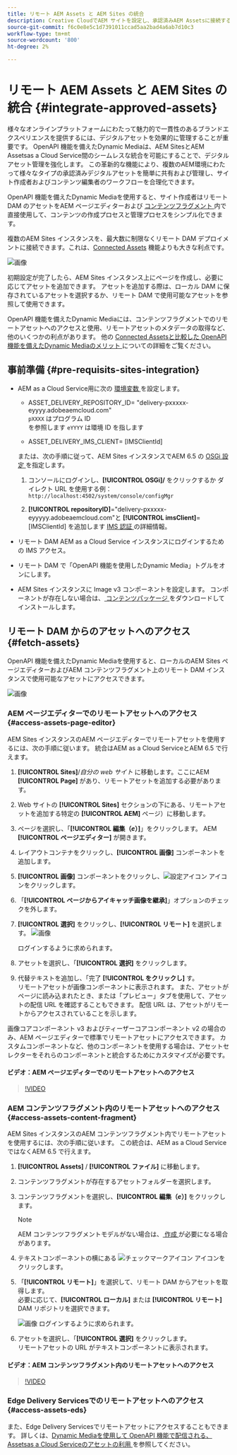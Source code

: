 ```yaml
---
title: リモート AEM Assets と AEM Sites の統合
description: Creative CloudでAEM サイトを設定し、承認済みAEM Assetsに接続する方法を説明します。
source-git-commit: f6c0e8e5c1d7391011ccad5aa2bad4a6ab7d10c3
workflow-type: tm+mt
source-wordcount: '800'
ht-degree: 2%

---
```



# リモート AEM Assets と AEM Sites の統合  {#integrate-approved-assets}

様々なオンラインプラットフォームにわたって魅力的で一貫性のあるブランドエクスペリエンスを提供するには、デジタルアセットを効果的に管理することが重要です。 OpenAPI 機能を備えたDynamic Mediaは、AEM SitesとAEM Assetsas a Cloud Service間のシームレスな統合を可能にすることで、デジタルアセット管理を強化します。 この革新的な機能により、複数のAEM環境にわたって様々なタイプの承認済みデジタルアセットを簡単に共有および管理し、サイト作成者およびコンテンツ編集者のワークフローを合理化できます。

OpenAPI 機能を備えたDynamic Mediaを使用すると、サイト作成者はリモート DAM のアセットをAEM ページエディターおよび [ コンテンツフラグメント ](https://experienceleague.adobe.com/docs/experience-manager-65/content/assets/content-fragments/content-fragments.html?lang=ja) 内で直接使用して、コンテンツの作成プロセスと管理プロセスをシンプル化できます。

複数のAEM Sites インスタンスを、最大数に制限なくリモート DAM デプロイメントに接続できます。これは、[Connected Assets](use-assets-across-connected-assets-instances.md) 機能よりも大きな利点です。

![画像](/help/assets/assets/connected-assets-rdam.png)

初期設定が完了したら、AEM Sites インスタンス上にページを作成し、必要に応じてアセットを追加できます。 アセットを追加する際は、ローカル DAM に保存されているアセットを選択するか、リモート DAM で使用可能なアセットを参照して使用できます。

OpenAPI 機能を備えたDynamic Mediaには、コンテンツフラグメントでのリモートアセットへのアクセスと使用、リモートアセットのメタデータの取得など、他のいくつかの利点があります。 他の [Connected Assetsと比較した OpenAPI 機能を備えたDynamic Mediaのメリット ](/help/assets/dynamic-media-open-apis-faqs.md) についての詳細をご覧ください。

## 事前準備 {#pre-requisits-sites-integration}

* AEM as a Cloud Service用に次の [ 環境変数 ](/help/implementing/cloud-manager/environment-variables.md#add-variables) を設定します。

   * ASSET_DELIVERY_REPOSITORY_ID= &quot;delivery-pxxxxx-eyyyy.adobeaemcloud.com&quot; <br>
     `pXXXX` はプログラム ID <br> を参照します
     `eYYYY` は環境 ID を指します

   * ASSET_DELIVERY_IMS_CLIENT= [IMSClientId]

  または、次の手順に従って、AEM Sites インスタンスでAEM 6.5 の [OSGi 設定 ](https://experienceleague.adobe.com/docs/experience-manager-65/content/implementing/deploying/configuring/configuring-osgi.html) を指定します。

   1. コンソールにログインし、**[!UICONTROL OSGi]/** をクリックするか
ダイレクト URL を使用する例：`http://localhost:4502/system/console/configMgr`

   1. **[!UICONTROL repositoryID]**=&quot;delivery-pxxxxx-eyyyyy.adobeaemcloud.com&quot;と **[!UICONTROL imsClient]**= [IMSClientId] を追加します
[IMS 認証 ](https://experienceleague.adobe.com/docs/experience-manager-65/content/security/ims-config-and-admin-console.html) の詳細情報。

* リモート DAM AEM as a Cloud Service インスタンスにログインするための IMS アクセス。

* リモート DAM で「OpenAPI 機能を使用したDynamic Media」トグルをオンにします。

* AEM Sites インスタンスに Image v3 コンポーネントを設定します。 コンポーネントが存在しない場合は、[ コンテンツパッケージ ](https://github.com/adobe/aem-core-wcm-components/releases/tag/core.wcm.components.reactor-2.23.0) をダウンロードしてインストールします。

## リモート DAM からのアセットへのアクセス {#fetch-assets}

OpenAPI 機能を備えたDynamic Mediaを使用すると、ローカルのAEM Sites ページエディターおよびAEM コンテンツフラグメント上のリモート DAM インスタンスで使用可能なアセットにアクセスできます。

![画像](/help/assets/assets/open-APIs.png)

### AEM ページエディターでのリモートアセットへのアクセス {#access-assets-page-editor}

AEM Sites インスタンスのAEM ページエディターでリモートアセットを使用するには、次の手順に従います。 統合はAEM as a Cloud ServiceとAEM 6.5 で行えます。

1. **[!UICONTROL Sites]**/_自分の web サイト_ に移動します。ここにAEM **[!UICONTROL Page]** があり、リモートアセットを追加する必要があります。
1. Web サイトの **[!UICONTROL Sites]** セクションの下にある、リモートアセットを追加する特定の **[!UICONTROL AEM]** ページ）に移動します。
1. ページを選択し、「**[!UICONTROL 編集（_e_）]**」をクリックします。 AEM **[!UICONTROL ページエディター]** が開きます。
1. レイアウトコンテナをクリックし、**[!UICONTROL 画像]** コンポーネントを追加します。
1. **[!UICONTROL 画像]** コンポーネントをクリックし、![ 設定アイコン ](/help/assets/assets/do-not-localize/settings-icon.svg) アイコンをクリックします。
1. 「**[!UICONTROL ページからアイキャッチ画像を継承]**」オプションのチェックを外します。
1. **[!UICONTROL 選択]** をクリックし、**[!UICONTROL リモート]** を選択します。
   ![画像](/help/assets/assets/uncheck-inherit-option.jpg)

   ログインするように求められます。
1. アセットを選択し、「**[!UICONTROL 選択]** をクリックします。
1. 代替テキストを追加し、「完了 **[!UICONTROL をクリックし]** す。
   <br> リモートアセットが画像コンポーネントに表示されます。 また、アセットがページに読み込まれたとき、または「プレビュー」タブを使用して、アセットの配信 URL を確認することもできます。 配信 URL は、アセットがリモートからアクセスされていることを示します。

画像コアコンポーネント v3 およびティーザーコアコンポーネント v2 の場合のみ、AEM ページエディターで標準でリモートアセットにアクセスできます。 カスタムコンポーネントなど、他のコンポーネントを使用する場合は、アセットセレクターをそれらのコンポーネントと統合するためにカスタマイズが必要です。

#### ビデオ：AEM ページエディターでのリモートアセットへのアクセス

>[!VIDEO](https://video.tv.adobe.com/v/3427666)

### AEM コンテンツフラグメント内のリモートアセットへのアクセス {#access-assets-content-fragment}

AEM Sites インスタンスのAEM コンテンツフラグメント内でリモートアセットを使用するには、次の手順に従います。 この統合は、AEM as a Cloud ServiceではなくAEM 6.5 で行えます。

1. **[!UICONTROL Assets]** / **[!UICONTROL ファイル]** に移動します。
1. コンテンツフラグメントが存在するアセットフォルダーを選択します。
1. コンテンツフラグメントを選択し、**[!UICONTROL 編集（_e_）]** をクリックします。

   >[!NOTE]
   >
   >AEM コンテンツフラグメントモデルがない場合は、[ 作成 ](https://experienceleague.adobe.com/docs/experience-manager-65/content/assets/content-fragments/content-fragments-models.html?lang=en) が必要になる場合があります。

1. テキストコンポーネントの横にある ![ チェックマークアイコン ](/help/assets/assets/do-not-localize/checkmark-icon.svg) アイコンをクリックします。
1. 「**[!UICONTROL リモート]**」を選択して、リモート DAM からアセットを取得します。 <br>
必要に応じて、**[!UICONTROL ローカル]** または **[!UICONTROL リモート]** DAM リポジトリを選択できます。

   ![ 画像 ](/help/assets/assets/cf-pick.jpg)
ログインするように求められます。
1. アセットを選択し、「**[!UICONTROL 選択]** をクリックします。
   <br> リモートアセットの URL がテキストコンポーネントに表示されます。

#### ビデオ：AEM コンテンツフラグメント内のリモートアセットへのアクセス

>[!VIDEO](https://video.tv.adobe.com/v/3427667)

### Edge Delivery Servicesでのリモートアセットへのアクセス {#access-assets-eds}

また、Edge Delivery Servicesでリモートアセットにアクセスすることもできます。 詳しくは、[Dynamic Mediaを使用して OpenAPI 機能で配信される、Assetsas a Cloud Serviceのアセットの利用 ](https://www.aem.live/docs/aem-assets-sidekick-plugin#utilizing-assets-from-assets-cloud-services-delivered-via-dynamic-media-with-openapi) を参照してください。
